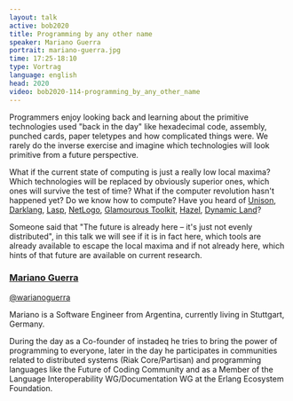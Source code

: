 ```yaml
---
layout: talk
active: bob2020
title: Programming by any other name
speaker: Mariano Guerra
portrait: mariano-guerra.jpg
time: 17:25-18:10
type: Vortrag
language: english
head: 2020
video: bob2020-114-programming_by_any_other_name
---
```


Programmers enjoy looking back and learning about the primitive
technologies used "back in the day" like hexadecimal code, assembly,
punched cards, paper teletypes and how complicated things were. We
rarely do the inverse exercise and imagine which technologies will
look primitive from a future perspective.

What if the current state of computing is just a really low local
maxima?  Which technologies will be replaced by obviously superior
ones, which ones will survive the test of time?  What if the computer
revolution hasn't happened yet?  Do we know how to compute?  Have you
heard of [Unison](https://www.unisonweb.org/),
[Darklang](https://darklang.com/),
[Lasp](https://lasp-lang.readme.io/),
[NetLogo](http://www.netlogoweb.org/launch), 
[Glamourous Toolkit](https://gtoolkit.com/), [Hazel](https://hazel.org/),
[Dynamic Land](https://dynamicland.org/)?

Someone said that "The future is already here – it's just not evenly
distributed", in this talk we will see if it is in fact here, which tools
are already available to escape the local maxima and if not already here,
which hints of that future are available on current research.

### [Mariano Guerra](http://marianoguerra.org/)

[@warianoguerra](https://twitter.com/warianoguerra)

Mariano is a Software Engineer from Argentina, currently living in
Stuttgart, Germany.

During the day as a Co-founder of instadeq he tries to bring the power of
programming to everyone, later in the day he participates in communities
related to distributed systems (Riak Core/Partisan) and programming
languages like the Future of Coding Community and as a Member of the
Language Interoperability WG/Documentation WG at the Erlang Ecosystem
Foundation.

